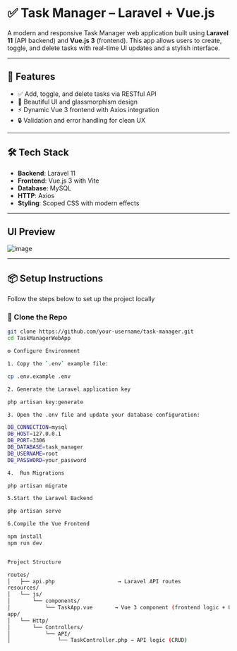 # ✅ Task Manager – Laravel + Vue.js

A modern and responsive Task Manager web application built using **Laravel 11** (API backend) and **Vue.js 3** (frontend). This app allows users to create, toggle, and delete tasks with real-time UI updates and a stylish interface.

---

## 🚀 Features

- ✅ Add, toggle, and delete tasks via RESTful API
- 🎨 Beautiful UI and glassmorphism design
- ⚡ Dynamic Vue 3 frontend with Axios integration
- 🔒 Validation and error handling for clean UX

---

## 🛠️ Tech Stack

- **Backend**: Laravel 11 
- **Frontend**: Vue.js 3 with Vite
- **Database**: MySQL
- **HTTP**: Axios
- **Styling**: Scoped CSS with modern effects

---
## UI Preview

![image](https://github.com/user-attachments/assets/ed14cd32-80c9-451f-829b-9e4aebd213ad)

---

## 📦 Setup Instructions

Follow the steps below to set up the project locally

### 🔁 Clone the Repo

```bash
git clone https://github.com/your-username/task-manager.git
cd TaskManagerWebApp

⚙️ Configure Environment

1. Copy the `.env` example file:

cp .env.example .env

2. Generate the Laravel application key

php artisan key:generate

3. Open the .env file and update your database configuration:

DB_CONNECTION=mysql
DB_HOST=127.0.0.1
DB_PORT=3306
DB_DATABASE=task_manager
DB_USERNAME=root
DB_PASSWORD=your_password

4.  Run Migrations

php artisan migrate

5.Start the Laravel Backend

php artisan serve

6.Compile the Vue Frontend

npm install
npm run dev


Project Structure

routes/
│   ├── api.php                    → Laravel API routes
resources/
│   └── js/
│       └── components/
│           └── TaskApp.vue       → Vue 3 component (frontend logic + UI)
app/
│   └── Http/
│       └── Controllers/
│           └── API/
│               └── TaskController.php → API logic (CRUD)

